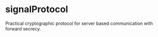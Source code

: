 # signalProtocol
Practical cryptographic protocol for server based communication with forward secrecy.
